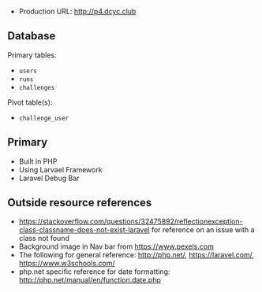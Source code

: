 + Production URL: <http://p4.dcyc.club>

## Database
Primary tables:
  + `users`
  + `runs`
  + `challenges`
  
Pivot table(s):
  + `challenge_user`

## Primary
+ Built in PHP
+ Using Larvael Framework
+ Laravel Debug Bar

## Outside resource references
+ <https://stackoverflow.com/questions/32475892/reflectionexception-class-classname-does-not-exist-laravel>
 for reference on an issue with a class not found
+ Background image in Nav bar from https://www.pexels.com
+  The following for general reference: http://php.net/, https://laravel.com/, https://www.w3schools.com/
+ php.net specific reference for date formatting: <http://php.net/manual/en/function.date.php>

